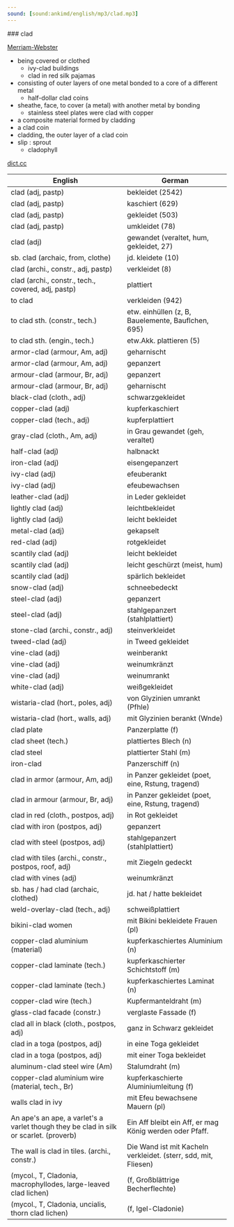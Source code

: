 ```yaml
---
sound: [sound:ankimd/english/mp3/clad.mp3]
---
```


\### clad

[Merriam-Webster](https://www.merriam-webster.com/dictionary/clad)

- being covered or clothed
    - ivy-clad buildings
    - clad in red silk pajamas
- consisting of outer layers of one metal bonded to a core of a different metal
    - half-dollar clad coins
- sheathe, face, to cover (a metal) with another metal by bonding
    - stainless steel plates were clad with copper
- a composite material formed by cladding
- a clad coin
- cladding, the outer layer of a clad coin
- slip : sprout
    - cladophyll

[dict.cc](https://www.dict.cc/clad)

| English        | German       |
| -------------- | ------------ |
| clad (adj, pastp) | bekleidet (2542) |
| clad (adj, pastp) | kaschiert (629) |
| clad (adj, pastp) | gekleidet (503) |
| clad (adj, pastp) | umkleidet (78) |
| clad (adj) | gewandet (veraltet, hum, gekleidet, 27) |
| sb. clad (archaic, from, clothe) | jd. kleidete (10) |
| clad (archi., constr., adj, pastp) | verkleidet (8) |
| clad (archi., constr., tech., covered, adj, pastp) | plattiert |
| to clad | verkleiden (942) |
| to clad sth. (constr., tech.) | etw. einhüllen (z, B, Bauelemente, Bauflchen, 695) |
| to clad sth. (engin., tech.) | etw.Akk. plattieren (5) |
| armor-clad (armour, Am, adj) | geharnischt |
| armor-clad (armour, Am, adj) | gepanzert |
| armour-clad (armour, Br, adj) | gepanzert |
| armour-clad (armour, Br, adj) | geharnischt |
| black-clad (cloth., adj) | schwarzgekleidet |
| copper-clad (adj) | kupferkaschiert |
| copper-clad (tech., adj) | kupferplattiert |
| gray-clad (cloth., Am, adj) | in Grau gewandet (geh, veraltet) |
| half-clad (adj) | halbnackt |
| iron-clad (adj) | eisengepanzert |
| ivy-clad (adj) | efeuberankt |
| ivy-clad (adj) | efeubewachsen |
| leather-clad (adj) | in Leder gekleidet |
| lightly clad (adj) | leichtbekleidet |
| lightly clad (adj) | leicht bekleidet |
| metal-clad (adj) | gekapselt |
| red-clad (adj) | rotgekleidet |
| scantily clad (adj) | leicht bekleidet |
| scantily clad (adj) | leicht geschürzt (meist, hum) |
| scantily clad (adj) | spärlich bekleidet |
| snow-clad (adj) | schneebedeckt |
| steel-clad (adj) | gepanzert |
| steel-clad (adj) | stahlgepanzert (stahlplattiert) |
| stone-clad (archi., constr., adj) | steinverkleidet |
| tweed-clad (adj) | in Tweed gekleidet |
| vine-clad (adj) | weinberankt |
| vine-clad (adj) | weinumkränzt |
| vine-clad (adj) | weinumrankt |
| white-clad (adj) | weißgekleidet |
| wistaria-clad (hort., poles, adj) | von Glyzinien umrankt (Pfhle) |
| wistaria-clad (hort., walls, adj) | mit Glyzinien berankt (Wnde) |
| clad plate | Panzerplatte (f) |
| clad sheet (tech.) | plattiertes Blech (n) |
| clad steel | plattierter Stahl (m) |
| iron-clad | Panzerschiff (n) |
| clad in armor (armour, Am, adj) | in Panzer gekleidet (poet, eine, Rstung, tragend) |
| clad in armour (armour, Br, adj) | in Panzer gekleidet (poet, eine, Rstung, tragend) |
| clad in red (cloth., postpos, adj) | in Rot gekleidet |
| clad with iron (postpos, adj) | gepanzert |
| clad with steel (postpos, adj) | stahlgepanzert (stahlplattiert) |
| clad with tiles (archi., constr., postpos, roof, adj) | mit Ziegeln gedeckt |
| clad with vines (adj) | weinumkränzt |
| sb. has / had clad (archaic, clothed) | jd. hat / hatte bekleidet |
| weld-overlay-clad (tech., adj) | schweißplattiert |
| bikini-clad women | mit Bikini bekleidete Frauen (pl) |
| copper-clad aluminium <CCA> (material) | kupferkaschiertes Aluminium (n) |
| copper-clad laminate (tech.) | kupferkaschierter Schichtstoff (m) |
| copper-clad laminate (tech.) | kupferkaschiertes Laminat (n) |
| copper-clad wire (tech.) | Kupfermanteldraht (m) |
| glass-clad facade (constr.) | verglaste Fassade (f) |
| clad all in black (cloth., postpos, adj) | ganz in Schwarz gekleidet |
| clad in a toga (postpos, adj) | in eine Toga gekleidet |
| clad in a toga (postpos, adj) | mit einer Toga bekleidet |
| aluminum-clad steel wire (Am) | Stalumdraht (m) |
| copper-clad aluminium wire <CCAW> (material, tech., Br) | kupferkaschierte Aluminiumleitung (f) |
| walls clad in ivy | mit Efeu bewachsene Mauern (pl) |
| An ape's an ape, a varlet's a varlet though they be clad in silk or scarlet. (proverb) | Ein Aff bleibt ein Aff, er mag König werden oder Pfaff. |
| The wall is clad in tiles. (archi., constr.) | Die Wand ist mit Kacheln verkleidet. (sterr, sdd, mit, Fliesen) |
|  (mycol., T, Cladonia, macrophyllodes, large-leaved clad lichen) |  (f, Großblättrige Becherflechte) |
|  (mycol., T, Cladonia, uncialis, thorn clad lichen) |  (f, Igel-Cladonie) |
